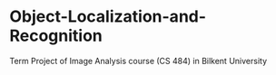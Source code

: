 # Object-Localization-and-Recognition
Term Project of Image Analysis course (CS 484) in Bilkent University
